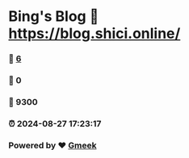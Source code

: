 # Bing's Blog :link: https://blog.shici.online/ 
### :page_facing_up: [6](https://blog.shici.online//tag.html) 
### :speech_balloon: 0 
### :hibiscus: 9300 
### :alarm_clock: 2024-08-27 17:23:17 
### Powered by :heart: [Gmeek](https://github.com/Meekdai/Gmeek)
